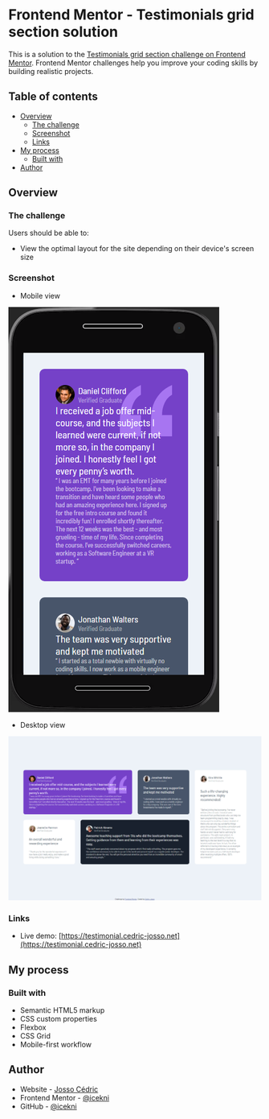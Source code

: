 # Frontend Mentor - Testimonials grid section solution

This is a solution to the [Testimonials grid section challenge on Frontend Mentor](https://www.frontendmentor.io/challenges/testimonials-grid-section-Nnw6J7Un7). Frontend Mentor challenges help you improve your coding skills by building realistic projects. 

## Table of contents

- [Overview](#overview)
  - [The challenge](#the-challenge)
  - [Screenshot](#screenshot)
  - [Links](#links)
- [My process](#my-process)
  - [Built with](#built-with)
- [Author](#author)

## Overview

### The challenge

Users should be able to:

- View the optimal layout for the site depending on their device's screen size

### Screenshot

- Mobile view

![](https://github.com/icekni/FrontEndMentor-Testimonials-grid-section/blob/main/screenshot-mobile.png)

- Desktop view

![](https://github.com/icekni/FrontEndMentor-Testimonials-grid-section/blob/main/screenshot-desktop.png)

### Links

- Live demo: [https://testimonial.cedric-josso.net](https://testimonial.cedric-josso.net)

## My process

### Built with

- Semantic HTML5 markup
- CSS custom properties
- Flexbox
- CSS Grid
- Mobile-first workflow

## Author

- Website - [Josso Cédric](https://www.cedric-josso.net)
- Frontend Mentor - [@icekni](https://www.frontendmentor.io/profile/icekni)
- GitHub - [@icekni](https://github.com/icekni)
